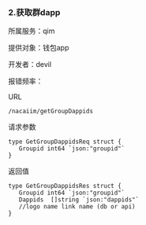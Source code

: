 ### **2.获取群dapp**

所属服务：qim

提供对象：钱包app

开发者：devil

报错频率：

URL

```
/nacaiim/getGroupDappids
```

请求参数

    type GetGroupDappidsReq struct {
       Groupid int64 `json:"groupid"`
    }

返回值

    type GetGroupDappidsRes struct {
       Groupid int64 `json:"groupid"`
       Dappids  []string `json:"dappids"`
       //logo name link name (db or api)
    }



